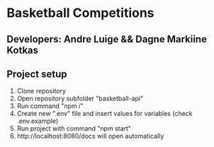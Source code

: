 # Basketball Competitions

## Developers: Andre Luige && Dagne Markiine Kotkas

## Project setup

1. Clone repository
2. Open repository subfolder "basketball-api"
2. Run command "npm i"
3. Create new ".env" file and insert values for variables (check .env.example)
4. Run project with command "npm start"
5. http://localhost:8080/docs will open automatically
